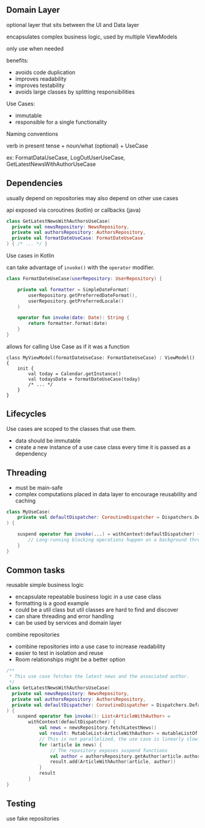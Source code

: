 ## Domain Layer

optional layer that sits between the UI and Data layer

encapsulates complex business logic, used by multiple ViewModels 

only use when needed

benefits:

- avoids code duplication
- improves readability
- improves testability
- avoids large classes by splitting responsibilities

Use Cases:

- immutable
- responsible for a single functionality

Naming conventions

verb in present tense + noun/what (optional) + UseCase

ex: FormatDataUseCase, LogOutUserUseCase, GetLatestNewsWithAuthorUseCase

## Dependencies

usually depend on repositories may also depend on other use cases

api exposed via coroutines (kotlin) or callbacks (java)

```kotlin
class GetLatestNewsWithAuthorsUseCase(
  private val newsRepository: NewsRepository,
  private val authorsRepository: AuthorsRepository,
  private val formatDateUseCase: FormatDateUseCase
) { /* ... */ }
```

Use cases in Kotlin

can take advantage of `invoke()` with the `operator` modifier.

```kotlin
class FormatDateUseCase(userRepository: UserRepository) {

    private val formatter = SimpleDateFormat(
        userRepository.getPreferredDateFormat(),
        userRepository.getPreferredLocale()
    )

    operator fun invoke(date: Date): String {
        return formatter.format(date)
    }
}
```

allows for calling Use Case as if it was a function

```koltin
class MyViewModel(formatDateUseCase: FormatDateUseCase) : ViewModel() {
    init {
        val today = Calendar.getInstance()
        val todaysDate = formatDateUseCase(today)
        /* ... */
    }
}
```

## Lifecycles

Use cases are scoped to the classes that use them.

- data should be immutable
- create a new instance of a use case class every time it is passed as a dependency

## Threading

- must be main-safe
- complex computations placed in data layer to encourage reusability and caching

```kotlin
class MyUseCase(
    private val defaultDispatcher: CoroutineDispatcher = Dispatchers.Default
) {

    suspend operator fun invoke(...) = withContext(defaultDispatcher) {
        // Long-running blocking operations happen on a background thread.
    }
}
```

## Common tasks

reusable simple business logic

- encapsulate repeatable business logic in a use case class
- formatting is a good example
- could be a util class but util classes are hard to find and discover
- can share threading and error handling
- can be used by services and domain layer

combine repositories 

- combine repositories into a use case to increase readability
- easier to test in isolation and reuse
- Room relationships might be a better option

```kotlin
/**
 * This use case fetches the latest news and the associated author.
 */
class GetLatestNewsWithAuthorsUseCase(
  private val newsRepository: NewsRepository,
  private val authorsRepository: AuthorsRepository,
  private val defaultDispatcher: CoroutineDispatcher = Dispatchers.Default
) {
    suspend operator fun invoke(): List<ArticleWithAuthor> =
        withContext(defaultDispatcher) {
            val news = newsRepository.fetchLatestNews()
            val result: MutableList<ArticleWithAuthor> = mutableListOf()
            // This is not parallelized, the use case is linearly slow.
            for (article in news) {
                // The repository exposes suspend functions
                val author = authorsRepository.getAuthor(article.authorId)
                result.add(ArticleWithAuthor(article, author))
            }
            result
        }
}
```

## Testing

use fake repositories
